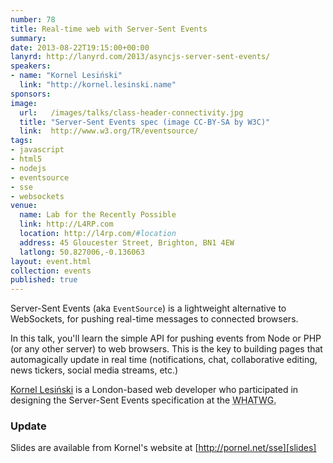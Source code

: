```yaml
---
number: 78
title: Real-time web with Server-Sent Events
summary:
date: 2013-08-22T19:15:00+00:00
lanyrd: http://lanyrd.com/2013/asyncjs-server-sent-events/
speakers:
- name: "Kornel Lesiński"
  link: "http://kornel.lesinski.name"
sponsors:
image:
  url:   /images/talks/class-header-connectivity.jpg
  title: "Server-Sent Events spec (image CC-BY-SA by W3C)"
  link:  http://www.w3.org/TR/eventsource/
tags:
- javascript
- html5
- nodejs
- eventsource
- sse
- websockets
venue:
  name: Lab for the Recently Possible
  link: http://L4RP.com
  location: http://l4rp.com/#location
  address: 45 Gloucester Street, Brighton, BN1 4EW
  latlong: 50.827006,-0.136063
layout: event.html
collection: events
published: true
---
```


Server-Sent Events (aka `EventSource`) is a lightweight alternative to WebSockets, for pushing real-time messages to connected browsers.

In this talk, you'll learn the simple API for pushing events from Node or PHP (or any other server) to web browsers. This is the key to building pages that automagically update in real time (notifications, chat, collaborative editing, news tickers, social media streams, etc.)

[Kornel Lesiński][kornel] is a London-based web developer who participated in designing the Server-Sent Events specification at the <abbr title="Web Hypertext Application Technology Working Group">WHATWG</a>.

### Update

Slides are available from Kornel's website at [http://pornel.net/sse][slides]

[kornel]: http://kornel.lesinski.name
[slides]: http://pornel.net/sse
